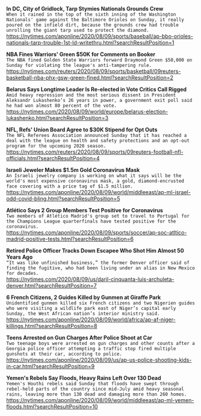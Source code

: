 **In DC, City of Gridlock, Tarp Stymies Nationals Grounds Crew**\
`When it rained in the top of the sixth inning of the Washington Nationals' game against the Baltimore Orioles on Sunday, it really poured on the infield dirt, because the grounds crew had trouble unrolling the giant tarp used to protect the diamond.`\
https://nytimes.com/aponline/2020/08/09/sports/baseball/ap-bbo-orioles-nationals-tarp-trouble-1st-ld-writethru.html?searchResultPosition=1

**NBA Fines Warriors' Green $50K for Comments on Booker**\
`The NBA fined Golden State Warriors forward Draymond Green $50,000 on Sunday for violating the league's anti-tampering rule.`\
https://nytimes.com/reuters/2020/08/09/sports/basketball/09reuters-basketball-nba-phx-gsw-green-fined.html?searchResultPosition=2

**Belarus Says Longtime Leader Is Re-elected in Vote Critics Call Rigged**\
`Amid heavy repression and the most serious dissent in President Aleksandr Lukashenko’s 26 years in power, a government exit poll said he had won almost 80 percent of the vote.`\
https://nytimes.com/2020/08/09/world/europe/belarus-election-lukashenko.html?searchResultPosition=3

**NFL, Refs' Union Board Agree to $30K Stipend for Opt Outs**\
`The NFL Referees Association announced Sunday that it has reached a deal with the league on health and safety protections and an opt-out program for the upcoming 2020 season.`\
https://nytimes.com/reuters/2020/08/09/sports/09reuters-football-nfl-officials.html?searchResultPosition=4

**Israeli Jeweler Makes $1.5m Gold Coronavirus Mask**\
`An Israeli jewelry company is working on what it says will be the world's most expensive coronavirus mask, a gold, diamond-encrusted face covering with a price tag of $1.5 million.`\
https://nytimes.com/aponline/2020/08/09/world/middleeast/ap-ml-israel-odd-covid-bling.html?searchResultPosition=5

**Atlético Says 2 Group Members Test Positive for Coronavirus**\
`Two members of Atlético Madrid's group set to travel to Portugal for the Champions League quarterfinals have tested positive for the coronavirus. `\
https://nytimes.com/aponline/2020/08/09/sports/soccer/ap-soc-atltico-madrid-positive-tests.html?searchResultPosition=6

**Retired Police Officer Tracks Down Escapee Who Shot Him Almost 50 Years Ago**\
`“It was like unfinished business,” the former Denver officer said of finding the fugitive, who had been living under an alias in New Mexico for decades.`\
https://nytimes.com/2020/08/09/us/daril-cinquanta-luis-archuleta-denver.html?searchResultPosition=7

**6 French Citizens, 2 Guides Killed by Gunmen at Giraffe Park**\
`Unidentified gunmen killed six French citizens and two Nigerien guides who were visiting a wildlife park east of Niger’s capital early Sunday, the West African nation’s interior ministry said. `\
https://nytimes.com/aponline/2020/08/09/world/africa/ap-af-niger-killings.html?searchResultPosition=8

**Teens Arrested on Gun Charges After Police Shoot at Car**\
`Two teenage boys were arrested on gun charges and other counts after a Georgia police officer attempting a traffic stop fired multiple gunshots at their car, according to police.`\
https://nytimes.com/aponline/2020/08/09/us/ap-us-police-shooting-kids-in-car.html?searchResultPosition=9

**Yemen's Rebels Say Floods, Heavy Rains Left Over 130 Dead**\
`Yemen's Houthi rebels said Sunday that floods have swept through rebel-held parts of the country since mid-July amid heavy seasonal rains, leaving more than 130 dead and damaging more than 260 homes.`\
https://nytimes.com/aponline/2020/08/09/world/middleeast/ap-ml-yemen-floods.html?searchResultPosition=10


